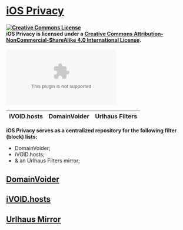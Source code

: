 # [iOS Privacy](https://iosprivacy.com/)

#### <a rel="license" href="https://creativecommons.org/licenses/by-nc-sa/4.0/"><img alt="Creative Commons License" style="border-width:0" src="https://i.creativecommons.org/l/by-nc-sa/4.0/88x31.png" /></a><br />iOS Privacy is licensed under a <a rel="license" href="https://creativecommons.org/licenses/by-nc-sa/4.0/">Creative Commons Attribution-NonCommercial-ShareAlike 4.0 International License</a>.

![GitHub top language](https://img.shields.io/github/languages/top/FuckNazis/iOSPrivacy.com?logo=javascript&style=social)

| iVOID.hosts | DomainVoider | Urlhaus Filters |
---------|---------|---------|

**iOS Privacy serves as a centralized repository for the following filter (block) lists:**

- DomainVoider;
- iVOID.hosts;
- & an Urlhaus Filters mirror;

## **[DomainVoider](https://iosprivacy.com/domainvoider)**

## **[iVOID.hosts](https://iosprivacy.com/ivoid)**

## **[Urlhaus Mirror](https://iosprivacy.com/urlhaus)**
